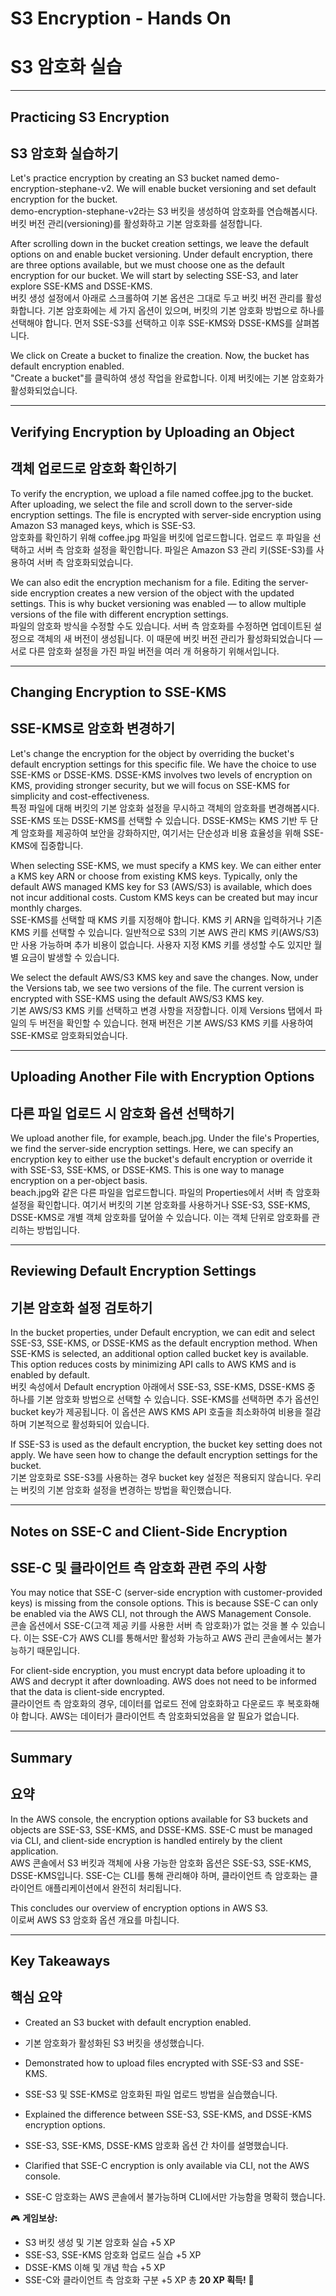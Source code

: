 # S3 Encryption - Hands On  
# S3 암호화 실습  

---

## Practicing S3 Encryption  
## S3 암호화 실습하기  

Let's practice encryption by creating an S3 bucket named demo-encryption-stephane-v2. We will enable bucket versioning and set default encryption for the bucket.  
demo-encryption-stephane-v2라는 S3 버킷을 생성하여 암호화를 연습해봅시다. 버킷 버전 관리(versioning)를 활성화하고 기본 암호화를 설정합니다.  

After scrolling down in the bucket creation settings, we leave the default options on and enable bucket versioning. Under default encryption, there are three options available, but we must choose one as the default encryption for our bucket. We will start by selecting SSE-S3, and later explore SSE-KMS and DSSE-KMS.  
버킷 생성 설정에서 아래로 스크롤하여 기본 옵션은 그대로 두고 버킷 버전 관리를 활성화합니다. 기본 암호화에는 세 가지 옵션이 있으며, 버킷의 기본 암호화 방법으로 하나를 선택해야 합니다. 먼저 SSE-S3를 선택하고 이후 SSE-KMS와 DSSE-KMS를 살펴봅니다.  

We click on Create a bucket to finalize the creation. Now, the bucket has default encryption enabled.  
"Create a bucket"를 클릭하여 생성 작업을 완료합니다. 이제 버킷에는 기본 암호화가 활성화되었습니다.  

---

## Verifying Encryption by Uploading an Object  
## 객체 업로드로 암호화 확인하기  

To verify the encryption, we upload a file named coffee.jpg to the bucket. After uploading, we select the file and scroll down to the server-side encryption settings. The file is encrypted with server-side encryption using Amazon S3 managed keys, which is SSE-S3.  
암호화를 확인하기 위해 coffee.jpg 파일을 버킷에 업로드합니다. 업로드 후 파일을 선택하고 서버 측 암호화 설정을 확인합니다. 파일은 Amazon S3 관리 키(SSE-S3)를 사용하여 서버 측 암호화되었습니다.  

We can also edit the encryption mechanism for a file. Editing the server-side encryption creates a new version of the object with the updated settings. This is why bucket versioning was enabled — to allow multiple versions of the file with different encryption settings.  
파일의 암호화 방식을 수정할 수도 있습니다. 서버 측 암호화를 수정하면 업데이트된 설정으로 객체의 새 버전이 생성됩니다. 이 때문에 버킷 버전 관리가 활성화되었습니다 — 서로 다른 암호화 설정을 가진 파일 버전을 여러 개 허용하기 위해서입니다.  

---

## Changing Encryption to SSE-KMS  
## SSE-KMS로 암호화 변경하기  

Let's change the encryption for the object by overriding the bucket's default encryption settings for this specific file. We have the choice to use SSE-KMS or DSSE-KMS. DSSE-KMS involves two levels of encryption on KMS, providing stronger security, but we will focus on SSE-KMS for simplicity and cost-effectiveness.  
특정 파일에 대해 버킷의 기본 암호화 설정을 무시하고 객체의 암호화를 변경해봅시다. SSE-KMS 또는 DSSE-KMS를 선택할 수 있습니다. DSSE-KMS는 KMS 기반 두 단계 암호화를 제공하여 보안을 강화하지만, 여기서는 단순성과 비용 효율성을 위해 SSE-KMS에 집중합니다.  

When selecting SSE-KMS, we must specify a KMS key. We can either enter a KMS key ARN or choose from existing KMS keys. Typically, only the default AWS managed KMS key for S3 (AWS/S3) is available, which does not incur additional costs. Custom KMS keys can be created but may incur monthly charges.  
SSE-KMS를 선택할 때 KMS 키를 지정해야 합니다. KMS 키 ARN을 입력하거나 기존 KMS 키를 선택할 수 있습니다. 일반적으로 S3의 기본 AWS 관리 KMS 키(AWS/S3)만 사용 가능하며 추가 비용이 없습니다. 사용자 지정 KMS 키를 생성할 수도 있지만 월별 요금이 발생할 수 있습니다.  

We select the default AWS/S3 KMS key and save the changes. Now, under the Versions tab, we see two versions of the file. The current version is encrypted with SSE-KMS using the default AWS/S3 KMS key.  
기본 AWS/S3 KMS 키를 선택하고 변경 사항을 저장합니다. 이제 Versions 탭에서 파일의 두 버전을 확인할 수 있습니다. 현재 버전은 기본 AWS/S3 KMS 키를 사용하여 SSE-KMS로 암호화되었습니다.  

---

## Uploading Another File with Encryption Options  
## 다른 파일 업로드 시 암호화 옵션 선택하기  

We upload another file, for example, beach.jpg. Under the file's Properties, we find the server-side encryption settings. Here, we can specify an encryption key to either use the bucket's default encryption or override it with SSE-S3, SSE-KMS, or DSSE-KMS. This is one way to manage encryption on a per-object basis.  
beach.jpg와 같은 다른 파일을 업로드합니다. 파일의 Properties에서 서버 측 암호화 설정을 확인합니다. 여기서 버킷의 기본 암호화를 사용하거나 SSE-S3, SSE-KMS, DSSE-KMS로 개별 객체 암호화를 덮어쓸 수 있습니다. 이는 객체 단위로 암호화를 관리하는 방법입니다.  

---

## Reviewing Default Encryption Settings  
## 기본 암호화 설정 검토하기  

In the bucket properties, under Default encryption, we can edit and select SSE-S3, SSE-KMS, or DSSE-KMS as the default encryption method. When SSE-KMS is selected, an additional option called bucket key is available. This option reduces costs by minimizing API calls to AWS KMS and is enabled by default.  
버킷 속성에서 Default encryption 아래에서 SSE-S3, SSE-KMS, DSSE-KMS 중 하나를 기본 암호화 방법으로 선택할 수 있습니다. SSE-KMS를 선택하면 추가 옵션인 bucket key가 제공됩니다. 이 옵션은 AWS KMS API 호출을 최소화하여 비용을 절감하며 기본적으로 활성화되어 있습니다.  

If SSE-S3 is used as the default encryption, the bucket key setting does not apply. We have seen how to change the default encryption settings for the bucket.  
기본 암호화로 SSE-S3를 사용하는 경우 bucket key 설정은 적용되지 않습니다. 우리는 버킷의 기본 암호화 설정을 변경하는 방법을 확인했습니다.  

---

## Notes on SSE-C and Client-Side Encryption  
## SSE-C 및 클라이언트 측 암호화 관련 주의 사항  

You may notice that SSE-C (server-side encryption with customer-provided keys) is missing from the console options. This is because SSE-C can only be enabled via the AWS CLI, not through the AWS Management Console.  
콘솔 옵션에서 SSE-C(고객 제공 키를 사용한 서버 측 암호화)가 없는 것을 볼 수 있습니다. 이는 SSE-C가 AWS CLI를 통해서만 활성화 가능하고 AWS 관리 콘솔에서는 불가능하기 때문입니다.  

For client-side encryption, you must encrypt data before uploading it to AWS and decrypt it after downloading. AWS does not need to be informed that the data is client-side encrypted.  
클라이언트 측 암호화의 경우, 데이터를 업로드 전에 암호화하고 다운로드 후 복호화해야 합니다. AWS는 데이터가 클라이언트 측 암호화되었음을 알 필요가 없습니다.  

---

## Summary  
## 요약  

In the AWS console, the encryption options available for S3 buckets and objects are SSE-S3, SSE-KMS, and DSSE-KMS. SSE-C must be managed via CLI, and client-side encryption is handled entirely by the client application.  
AWS 콘솔에서 S3 버킷과 객체에 사용 가능한 암호화 옵션은 SSE-S3, SSE-KMS, DSSE-KMS입니다. SSE-C는 CLI를 통해 관리해야 하며, 클라이언트 측 암호화는 클라이언트 애플리케이션에서 완전히 처리됩니다.  

This concludes our overview of encryption options in AWS S3.  
이로써 AWS S3 암호화 옵션 개요를 마칩니다.  

---

## Key Takeaways  
## 핵심 요약  

- Created an S3 bucket with default encryption enabled.  
- 기본 암호화가 활성화된 S3 버킷을 생성했습니다.  

- Demonstrated how to upload files encrypted with SSE-S3 and SSE-KMS.  
- SSE-S3 및 SSE-KMS로 암호화된 파일 업로드 방법을 실습했습니다.  

- Explained the difference between SSE-S3, SSE-KMS, and DSSE-KMS encryption options.  
- SSE-S3, SSE-KMS, DSSE-KMS 암호화 옵션 간 차이를 설명했습니다.  

- Clarified that SSE-C encryption is only available via CLI, not the AWS console.  
- SSE-C 암호화는 AWS 콘솔에서 불가능하며 CLI에서만 가능함을 명확히 했습니다.  

🎮 **게임보상:**

* S3 버킷 생성 및 기본 암호화 실습 +5 XP
* SSE-S3, SSE-KMS 암호화 업로드 실습 +5 XP
* DSSE-KMS 이해 및 개념 학습 +5 XP
* SSE-C와 클라이언트 측 암호화 구분 +5 XP
  총 **20 XP 획득!** 🎉
